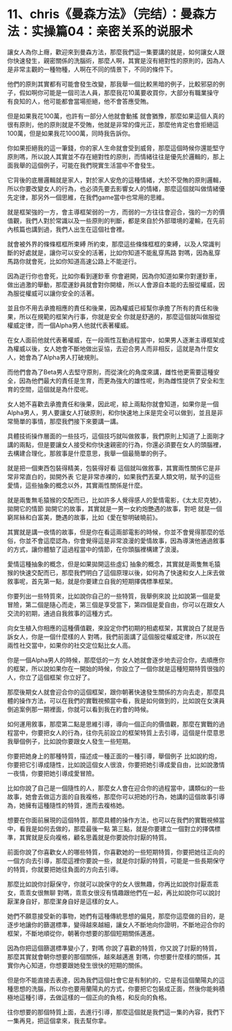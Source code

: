 # 11、chris《曼森方法》（完结）：曼森方法：实操篇04：亲密关系的说服术

讓女人為你上癮，歡迎來到曼森方法，那麼我們這一集要講的就是，如何讓女人跟你快速發生，親密關係的洗腦術，那麼人啊，其實是沒有絕對性的原則的，因為人是非常主觀的一種物種，人啊在不同的情景下，不同的條件下。

他們的原則其實都有可能會發生改變，那我舉一個比較黑暗的例子，比較邪惡的例子，假如啊你可能是一個司法人員，那麼我花10萬要收買你，大部分有職業操守 有良知的人，他可能都會當場拒絕，他不會答應受賄。

但是如果我花100萬，也許有一部分人他就會動搖 就會猶豫，那麼如果這個人真的很有原則，他的原則就是不受賄，他就是非常的偉光正，那麼他肯定也會拒絕這100萬，但是如果我花1000萬，同時我告訴你。

你如果拒絕我的這一筆錢，你的家人生命就會受到威脅，那麼這個時候你還能堅守原則嗎，所以說人其實並不存在絕對性的原則，而情緒往往是優先於邏輯的，那上面我舉的這個例子，可能在我們現實生活當中不會發生。

它背後的底層邏輯就是家人，對於家人安危的這種情緒，大於不受賄的原則邏輯，所以你要改變女人的行為，也必須先要去影響女人的情緒，那麼這個就叫做情緒優先定律，那另外一個思維，在我們game當中也常用的思維。

就是框架強的一方，會主導框架弱的一方，而弱的一方往往會迎合，強的一方的價值觀，我們人對於常識以及一些原則的判斷，都是來自於外部環境的灌輸，在先前內核篇也講到過，我們人出生在這個社會裡。

就會被外界的條條框框所束縛 所約束，那麼這些條條框框的束縛，以及人常識判斷的好處就是，讓你可以安全的活著，比如你知道不能亂穿馬路 對嗎，因為亂穿馬路你就會死，比如你知道高速公路上不能逆行。

因為逆行你也會死，比如你看到運鈔車 你會避開，因為你知道如果你對運鈔車，做出過激的舉動，那麼運鈔員就會對你開槍，所以人會源自本能的去服從權威，因為服從權威可以讓你安全的活著。

並且你不用去承擔相應的責任和後果，因為權威已經幫你承擔了所有的責任和後果，所以在規範的框架內行事，你就是安全 你就是舒適的，那麼這個就叫做服從權威定律，而一個Alpha男人他就代表著權威。

在女人面前他就代表著權威，在一段兩性互動過程當中，如果男人逐漸主導框架成為權威以後，女人她會不斷地做出妥協，去迎合男人而非相反，這就是為什麼女人，她會為了Alpha男人打破規則。

而他們會為了Beta男人去堅守原則，而從演化的角度來講，雌性他更需要這種安全，因為他們最大的責任是生育，而更為強大的雄性呢，則為雌性提供了安全和生育的空間，這個就是為什麼呢。

女人她不喜歡去承擔責任和後果，因此呢，綜上兩點你就會知道，如果你是一個Alpha男人，男人要讓女人打破原則，和你快速地上床是完全可以做到，並且是非常簡單的事情，那麼我們接下來要講一講。

具體技術操作層面的一些技巧，這個技巧就叫做敘事，我們原則上知道了上面剛才講的兩點，但是要讓女人接受和你快速親密的行為，你還必須要在女人的頭腦裡，去構建合理化，那敘事是什麼意思，我舉一個最簡單的例子。

就是把一個東西包裝得精美，包裝得好看 這個就叫做敘事，其實兩性關係它是非常非常直白的，拋開外表 它是非常赤裸的，如果我們丟棄人類文明，賦予的這些愛情，這些抽象的概念以外，其實兩性關係是什麼。

就是兩隻無毛猿猴的交配而已，比如許多人覺得感人的愛情電影，《太太尼克號》，拋開它的情節 拋開它的故事，其實就是一男一女約炮艷遇的故事，對吧 就是一個窮屌絲和白富美，艷遇的故事，比如《愛在黎明破曉前》。

其實就是講一夜情的故事，但是你在看這兩部電影的時候，你並不會覺得那麼的低俗，你並不會這麼認為，你會覺得這是非常浪漫的愛情故事，因為導演他通過敘事的方式，讓你體驗了這過程當中的情節，在你頭腦裡構建了浪漫。

愛情這種抽象的概念，但是如果拋開這些虛幻 抽象的概念，其實就是兩隻無毛猿猴的快速交配而已，那麼我們明白了這個原理以後，如何為了快速和女人上床去做敘事呢，首先第一點，就是你要建立自我的短期擇偶標準框架。

你要列出一些特質來，比如說你自己的一些特質，我舉例來說 比如說第一個是愛冒險，第二個是隨心而走，第三個是享受當下，第四個是愛自由，你可以在跟女人交流的初期，通過自我敘事的這種方式。

向女生植入你相應的這種價值觀，來設定你們初期的相處框架，其實說白了就是告訴女人，你是一個什麼樣的人 對嗎，我們前面講了這個服從權威定律，所以說在兩性社交當中，如果你的社交定位點比女人高。

你是一個Alpha男人的時候，那麼低的一方 女人她就會逐步地去迎合你，去順應你的框架，所以說如果你在一開始的時候，你設立了一個你就是這種短期特質很強的人，你立了這個框架 你立好了。

那麼後期女人就會迎合你的這個框架，跟你朝著快速發生關係的方向去走，那麼具體的操作方法，可以在我們的實戰視頻當中看，我是如何做到的，比如說在女演員倒追案例那一期裡面，你就可以看到我在約會的時候。

如何運用敘事，那麼第二點是思維引導，導向一個正向的價值觀，那麼在實戰的過程當中，你要把女人的行為，往你先前設立的框架特質上去引導，這個是什麼意思 我舉個例子，比如說你要跟女人發生一些短期。

你要把她身上的那種特質，描述成一種正面的一種引導，舉個例子 比如說約炮，你要把它引導成隨性，比如說這個女人很浪，你要把她引導成愛自由，比如說激情 一夜情，你要把她引導成愛冒險。

比如你說了自己是一個隨性的人，那麼女人會在迎合你的過程當中，講類似的一些故事，她會去做這方面的自我複格，那麼你可以把她的行為，她講的這個故事引導為，她擁有這種隨性的特質，進而去複格她。

想要在你面前展現的這個特質，那麼具體的操作方法，也可以在我們的實戰視頻當中，看我是如何去做的，那麼最後一點 第三點，就是你要建立一個對立的擇偶標準，其實就是反向複格，顧名思義就是你要說你討厭的特質。

前面你說了你喜歡女人的哪些特質，你喜歡她的一些短期特質，你要把她往正向的一個方向去引導，那麼這裡你要說一些，就是你討厭的特質，可能是一些長期保守的特質，你就要把她往負面的方向去引導。

那麼比如說你討厭保守，你就可以說保守的女人很無趣，你再比如說你討厭乖乖女，乖乖女很無聊 對嗎，乖乖女很沒有情趣跟他們在一起，再比如說你可以說討厭潔身自好，那麼潔身自好是這樣的女人。

她們不願意接受新的事物，她們有這種傳統思想的偏見，那麼你這麼做的目的，是逐步地讓你的篩選標準，變得越來越細，讓女人不斷地向你證明，不斷地迎合你的框架，不斷地順從你，朝著你想要的那個短期關係邁進。

因為你把這個篩選標準變小了，對嗎 你說了喜歡的特質，你又說了討厭的特質，那麼其實就會朝你想要的那個關係，越來越邁進 對嗎，你想要什麼樣的關係，其實你內心知道，你想要跟她發生很快的短期的關係。

但是你不能直接去表達，因為我們這個社會它是有制約的，它是有這個蘭陽丸的這種思想的洗腦，所以你也要用蘭陽丸的方式，你要把它包裝成正面，然後你能夠積極地這種引導，去做這樣的一個正向的負格，和反向的負格。

往你想要的那個特質上面，去進行引導，那麼這個就是我們這一集的內容，我們下一集再見，把這個拿來，我去幫你拿。


